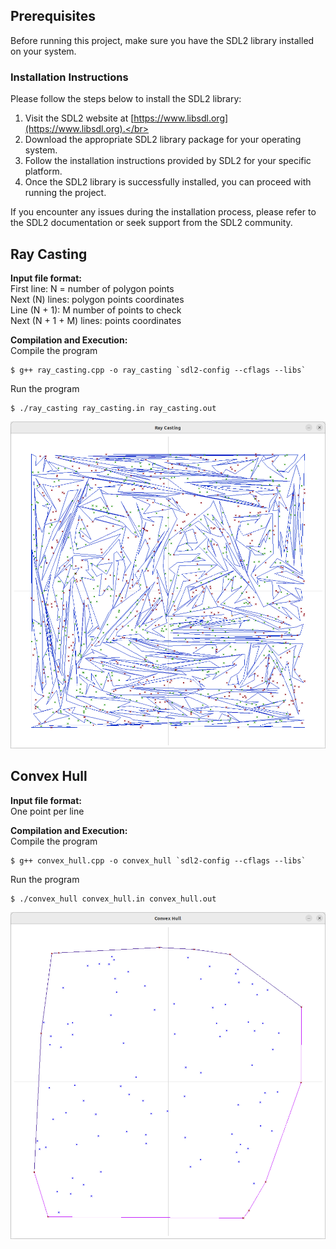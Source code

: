 ## Prerequisites

Before running this project, make sure you have the SDL2 library installed on your system.

### Installation Instructions

Please follow the steps below to install the SDL2 library: </br>

1. Visit the SDL2 website at [https://www.libsdl.org](https://www.libsdl.org).</br>
2. Download the appropriate SDL2 library package for your operating system.</br>
3. Follow the installation instructions provided by SDL2 for your specific platform.</br>
4. Once the SDL2 library is successfully installed, you can proceed with running the project.</br>

If you encounter any issues during the installation process, please refer to the SDL2 documentation or seek support from the SDL2 community.</br>


## Ray Casting  

**Input file format:** </br>
First line: N = number of polygon points </br>
Next (N) lines: polygon points coordinates </br> 
Line (N + 1): M number of points to check </br>
Next (N + 1 + M) lines: points coordinates </br>

**Compilation and Execution:** </br>
Compile the program
```
$ g++ ray_casting.cpp -o ray_casting `sdl2-config --cflags --libs`
```

Run the program
```
$ ./ray_casting ray_casting.in ray_casting.out
```
![Ray Casting](https://github.com/ClaudiuLBS/geometric-algorithms/raw/master/images/RayCasting.png)

## Convex Hull

**Input file format:** </br>
One point per line</br>

**Compilation and Execution:** </br>
Compile the program
```
$ g++ convex_hull.cpp -o convex_hull `sdl2-config --cflags --libs`
```

Run the program
```
$ ./convex_hull convex_hull.in convex_hull.out
```
![Convex Hull](https://github.com/ClaudiuLBS/geometric-algorithms/raw/master/images/ConvexHull.png)
